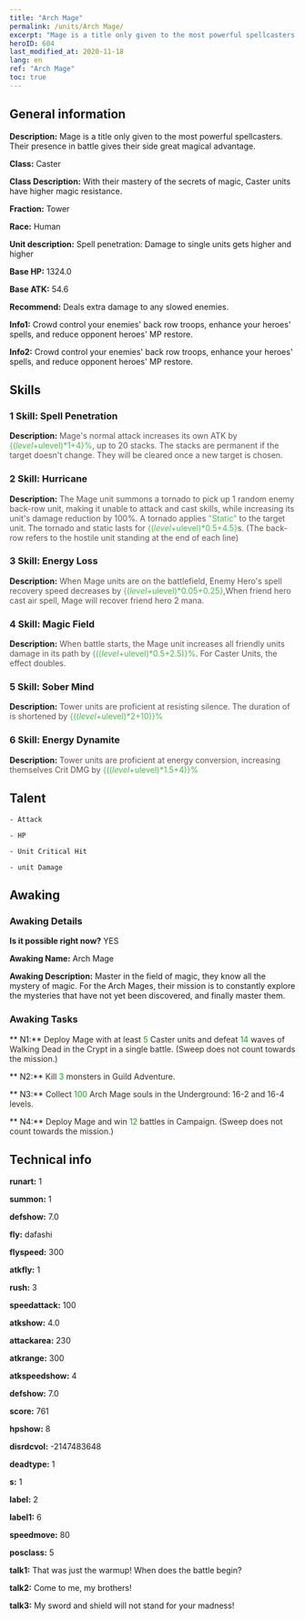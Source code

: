 ```yaml
---
title: "Arch Mage"
permalink: /units/Arch Mage/
excerpt: "Mage is a title only given to the most powerful spellcasters. Their presence in battle gives their side great magical advantage."
heroID: 604
last_modified_at: 2020-11-18
lang: en
ref: "Arch Mage"
toc: true
---
```

## General information
 **Description:** Mage is a title only given to the most powerful spellcasters. Their presence in battle gives their side great magical advantage.

 **Class:** Caster

 **Class Description:** With their mastery of the secrets of magic, Caster units have higher magic resistance.

 **Fraction:** Tower

 **Race:** Human

 **Unit description:** Spell penetration: Damage to single units gets higher and higher

 **Base HP:** 1324.0

 **Base ATK:** 54.6

 **Recommend:** Deals extra damage to any slowed enemies.

 **Info1:** Crowd control your enemies' back row troops, enhance your heroes' spells, and reduce opponent heroes' MP restore.

 **Info2:** Crowd control your enemies' back row troops, enhance your heroes' spells, and reduce opponent heroes' MP restore.

## Skills
### 1 Skill: Spell Penetration
 **Description:** <span style="color: #645252">Mage's normal attack increases its own ATK by <span style="color: black"><span style="color: #48b946">{($level+$ulevel)*1+4}%<span style="color: black"><span style="color: #645252">, up to 20 stacks. The stacks are permanent if the target doesn't change. They will be cleared once a new target is chosen.<span style="color: black">

### 2 Skill: Hurricane
 **Description:** <span style="color: #645252">The Mage unit summons a tornado to pick up 1 random enemy back-row unit, making it unable to attack and cast skills, while increasing its unit's damage reduction by 100%. A tornado applies <span style="color: #48b946">\"Static\"<span style="color: black"><span style="color: #645252"> to the target unit. The tornado and static lasts for <span style="color: black"><span style="color: #48b946">{($level+$ulevel)*0.5+4.5}<span style="color: black"><span style="color: #645252">s. (The back-row refers to the hostile unit standing at the end of each line)<span style="color: black">

### 3 Skill: Energy Loss
 **Description:** <span style="color: #645252">When Mage units are on the battlefield, Enemy Hero's spell recovery speed decreases by <span style="color: black"><span style="color: #48b946">{($level+$ulevel)*0.05+0.25}<span style="color: black"><span style="color: #645252">,When friend hero cast air spell, Mage will recover friend hero 2 mana.<span style="color: black">

### 4 Skill: Magic Field
 **Description:** <span style="color: #645252">When battle starts, the Mage unit increases all friendly units damage  in its path by <span style="color: black"><span style="color: #48b946">{(($level+$ulevel)*0.5+2.5)}%<span style="color: black"><span style="color: #645252">. For Caster Units, the effect doubles.<span style="color: black">

### 5 Skill: Sober Mind
 **Description:** <span style="color: #645252">Tower units are proficient at resisting silence. The duration of <silence> is shortened by <span style="color: black"><span style="color: #48b946">{(($level+$ulevel)*2+10)}%<span style="color: black"><span style="color: #645252"><span style="color: black">

### 6 Skill: Energy Dynamite
 **Description:** <span style="color: #645252">Tower units are proficient at energy conversion, increasing themselves Crit DMG by <span style="color: black"><span style="color: #48b946">{(($level+$ulevel)*1.5+4)}%<span style="color: black"><span style="color: #645252"><span style="color: black">

## Talent

    - Attack

    - HP

    - Unit Critical Hit

    - unit Damage

## Awaking
### Awaking Details
 **Is it possible right now?** YES

 **Awaking Name:** Arch Mage

 **Awaking Description:** Master in the field of magic, they know all the mystery of magic. For the Arch Mages, their mission is to constantly explore the mysteries that have not yet been discovered, and finally master them.

### Awaking Tasks
 ** N1:** <span style="color: #3c2a1e">Deploy Mage with at least <span style="color: black"><span style="color: #1ca216">5<span style="color: black"><span style="color: #3c2a1e"> Caster units and defeat <span style="color: black"><span style="color: #1ca216">14<span style="color: black"><span style="color: #3c2a1e"> waves of Walking Dead in the Crypt in a single battle. (Sweep does not count towards the mission.)<span style="color: black">

 ** N2:** <span style="color: #3c2a1e">Kill <span style="color: black"><span style="color: #1ca216">3<span style="color: black"><span style="color: #3c2a1e"> monsters in Guild Adventure.<span style="color: black">

 ** N3:** <span style="color: #3c2a1e">Collect <span style="color: black"><span style="color: #1ca216">100<span style="color: black"><span style="color: #3c2a1e"> Arch Mage souls in the Underground: 16-2 and 16-4 levels.<span style="color: black">

 ** N4:** <span style="color: #3c2a1e">Deploy Mage and win <span style="color: black"><span style="color: #1ca216">12<span style="color: black"><span style="color: #3c2a1e"> battles in Campaign. (Sweep does not count towards the mission.)<span style="color: black">

## Technical info
 **runart:** 1

 **summon:** 1

 **defshow:** 7.0

 **fly:** dafashi

 **flyspeed:** 300

 **atkfly:** 1

 **rush:** 3

 **speedattack:** 100

 **atkshow:** 4.0

 **attackarea:** 230

 **atkrange:** 300

 **atkspeedshow:** 4

 **defshow:** 7.0

 **score:** 761

 **hpshow:** 8

 **disrdcvol:** -2147483648

 **deadtype:** 1

 **s:** 1

 **label:** 2

 **label1:** 6

 **speedmove:** 80

 **posclass:** 5

 **talk1:** That was just the warmup! When does the battle begin?

 **talk2:** Come to me, my brothers!

 **talk3:** My sword and shield will not stand for your madness!

